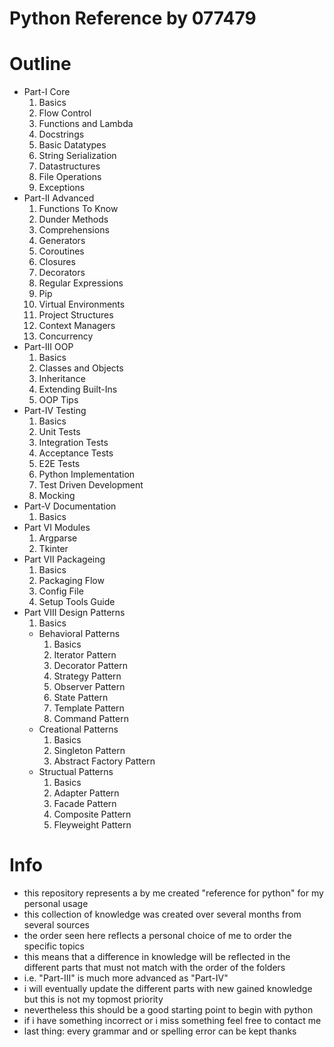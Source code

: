 # Python Reference by 077479
# Outline
- Part-I Core
    1. Basics
    2. Flow Control
    3. Functions and Lambda
    4. Docstrings
    5. Basic Datatypes
    6. String Serialization
    7. Datastructures
    8. File Operations
    9. Exceptions
- Part-II Advanced
    1. Functions To Know
    2. Dunder Methods
    3. Comprehensions
    4. Generators
    5. Coroutines
    6. Closures
    7. Decorators
    8. Regular Expressions
    9. Pip
    10. Virtual Environments
    11. Project Structures
    12. Context Managers
    13. Concurrency
- Part-III OOP
    1. Basics
    2. Classes and Objects
    3. Inheritance
    4. Extending Built-Ins
    5. OOP Tips
- Part-IV Testing
    1. Basics
    2. Unit Tests
    3. Integration Tests
    4. Acceptance Tests
    5. E2E Tests
    6. Python Implementation
    7. Test Driven Development
    8. Mocking
- Part-V Documentation
    1. Basics
- Part VI Modules
    1. Argparse
    2. Tkinter
- Part VII Packageing
    1. Basics
    2. Packaging Flow
    3. Config File
    4. Setup Tools Guide
- Part VIII Design Patterns
    1. Basics
    - Behavioral Patterns
        1. Basics
        2. Iterator Pattern
        3. Decorator Pattern
        4. Strategy Pattern
        5. Observer Pattern
        6. State Pattern
        7. Template Pattern
        8. Command Pattern
    - Creational Patterns
        1. Basics
        2. Singleton Pattern
        3. Abstract Factory Pattern
    - Structual Patterns
        1. Basics
        2. Adapter Pattern
        3. Facade Pattern
        4. Composite Pattern
        5. Fleyweight Pattern

# Info
- this repository represents a by me created "reference for python" for my personal usage
- this collection of knowledge was created over several months from several sources
- the order seen here reflects a personal choice of me to order the specific topics
- this means that a difference in knowledge will be reflected in the different parts that must not match with the order of the folders
- i.e. "Part-III" is much more advanced as "Part-IV"
- i will eventually update the different parts with new gained knowledge but this is not my topmost priority
- nevertheless this should be a good starting point to begin with python
- if i have something incorrect or i miss something feel free to contact me
- last thing: every grammar and or spelling error can be kept thanks